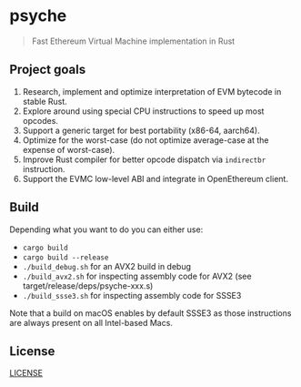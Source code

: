 # psyche

> Fast Ethereum Virtual Machine implementation in Rust

## Project goals

1. Research, implement and optimize interpretation of EVM bytecode
   in stable Rust.
2. Explore around using special CPU instructions to speed up most opcodes.
3. Support a generic target for best portability (x86-64, aarch64).
4. Optimize for the worst-case (do not optimize average-case at the expense of
   worst-case).
5. Improve Rust compiler for better opcode dispatch via ```indirectbr``` instruction.
6. Support the EVMC low-level ABI and integrate in OpenEthereum client.

## Build

Depending what you want to do you can either use:

- ```cargo build```
- ```cargo build --release```
- ```./build_debug.sh``` for an AVX2 build in debug
- ```./build_avx2.sh``` for inspecting assembly code for AVX2
  (see target/release/deps/psyche-xxx.s)
- ```./build_ssse3.sh``` for inspecting assembly code for SSSE3


Note that a build on macOS enables by default SSSE3 as those instructions are
always present on all Intel-based Macs.

## License

[LICENSE](https://github.com/elmattic/psyche/blob/master/LICENSE)
